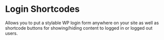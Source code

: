 Login Shortcodes
================

Allows you to put a stylable WP login form anywhere on your site as well as shortcode buttons for showing/hiding content to logged in or logged out users.